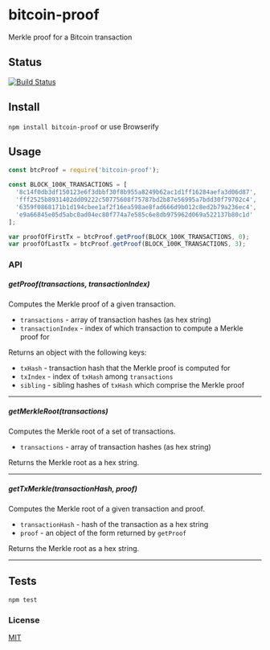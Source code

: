 bitcoin-proof
=============

Merkle proof for a Bitcoin transaction


## Status
 [![Build Status](https://travis-ci.org/ethers/bitcoin-proof.svg)](https://travis-ci.org/ethers/bitcoin-proof)


## Install

`npm install bitcoin-proof` or use Browserify


## Usage

```javascript
const btcProof = require('bitcoin-proof');

const BLOCK_100K_TRANSACTIONS = [
  '8c14f0db3df150123e6f3dbbf30f8b955a8249b62ac1d1ff16284aefa3d06d87',
  'fff2525b8931402dd09222c50775608f75787bd2b87e56995a7bdd30f79702c4',
  '6359f0868171b1d194cbee1af2f16ea598ae8fad666d9b012c8ed2b79a236ec4',
  'e9a66845e05d5abc0ad04ec80f774a7e585c6e8db975962d069a522137b80c1d'
];

var proofOfFirstTx = btcProof.getProof(BLOCK_100K_TRANSACTIONS, 0);
var proofOfLastTx = btcProof.getProof(BLOCK_100K_TRANSACTIONS, 3);
```


### API


##### getProof(transactions, transactionIndex)

Computes the Merkle proof of a given transaction.

* `transactions` - array of transaction hashes (as hex string)
* `transactionIndex` - index of which transaction to compute a Merkle proof for

Returns an object with the following keys:
* `txHash` - transaction hash that the Merkle proof is computed for
* `txIndex` - index of `txHash` among `transactions`
* `sibling` - sibling hashes of `txHash` which comprise the Merkle proof

----

##### getMerkleRoot(transactions)

Computes the Merkle root of a set of transactions.

* `transactions` - array of transaction hashes (as hex string)

Returns the Merkle root as a hex string.

----

##### getTxMerkle(transactionHash, proof)

Computes the Merkle root of a given transaction and proof.

* `transactionHash` - hash of the transaction as a hex string
* `proof` - an object of the form returned by `getProof`

Returns the Merkle root as a hex string.

----

## Tests

`npm test`

### License

[MIT](LICENSE)
